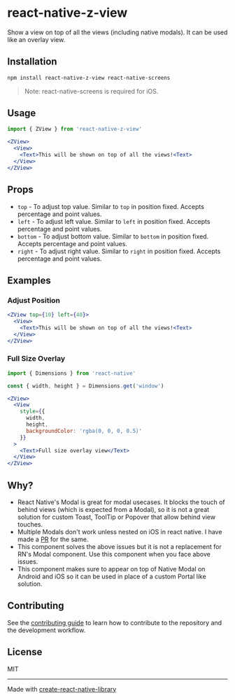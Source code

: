 # react-native-z-view

Show a view on top of all the views (including native modals). It can be used like an overlay view.

## Installation

```sh
npm install react-native-z-view react-native-screens
```

> Note: react-native-screens is required for iOS.

## Usage

```jsx
import { ZView } from 'react-native-z-view'

<ZView>
  <View>
    <Text>This will be shown on top of all the views!<Text>
  </View>
</ZView>
```

## Props

- `top` - To adjust top value. Similar to `top` in position fixed. Accepts percentage and point values.
- `left` - To adjust left value. Similar to `left` in position fixed. Accepts percentage and point values.
- `bottom` - To adjust bottom value. Similar to `bottom` in position fixed. Accepts percentage and point values.
- `right` - To adjust right value. Similar to `right` in position fixed. Accepts percentage and point values.

## Examples

### Adjust Position

```jsx
<ZView top={10} left={40}>
  <View>
    <Text>This will be shown on top of all the views!<Text>
  </View>
</ZView>
```

### Full Size Overlay

```jsx
import { Dimensions } from 'react-native'

const { width, height } = Dimensions.get('window')

<ZView>
  <View
    style={{
      width,
      height,
      backgroundColor: 'rgba(0, 0, 0, 0.5)'
    }}
  >
    <Text>Full size overlay view</Text>
  </View>
</ZView>
```

## Why?

- React Native's Modal is great for modal usecases. It blocks the touch of behind views (which is expected from a Modal), so it is not a great solution for custom Toast, ToolTip or Popover that allow behind view touches.
- Multiple Modals don't work unless nested on iOS in react native. I have made a [PR](https://github.com/facebook/react-native/pull/31498) for the same.
- This component solves the above issues but it is not a replacement for RN's Modal component. Use this component when you face above issues.
- This component makes sure to appear on top of Native Modal on Android and iOS so it can be used in place of a custom Portal like solution.

## Contributing

See the [contributing guide](CONTRIBUTING.md) to learn how to contribute to the repository and the development workflow.

## License

MIT

---

Made with [create-react-native-library](https://github.com/callstack/react-native-builder-bob)
